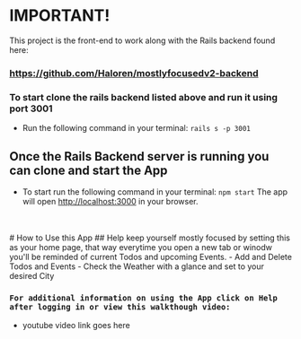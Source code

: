 # IMPORTANT!
This project is the front-end to work along with the Rails backend found here:
### https://github.com/Haloren/mostlyfocusedv2-backend
### To start clone the rails backend listed above and run it using port 3001
- Run the following command in your terminal: `rails s -p 3001` 

## Once the Rails Backend server is running you can clone and start the App

- To start run the following command in your terminal: `npm start`
The app will open [http://localhost:3000](http://localhost:3000) in your browser.  
<br />
<br />
# How to Use this App
## Help keep yourself mostly focused by setting this as your home page, that way everytime you open a new tab or winodw you'll be reminded of current Todos and upcoming Events.
- Add and Delete Todos and Events
- Check the Weather with a glance and set to your desired City

### `For additional information on using the App click on Help after logging in or view this walkthough video: `
- youtube video link goes here